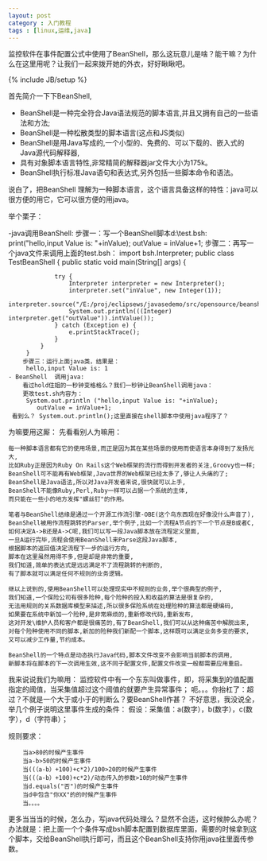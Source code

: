 ```yaml
---
layout: post
category : 入门教程 
tags : [linux,运维,java]
---
```


监控软件在事件配置公式中使用了BeanShell，那么这玩意儿是啥？能干嘛？为什么在这里用呢？让我们一起来拨开她的外衣，好好瞅瞅吧。
<!--break-->

{% include JB/setup %}

首先简介一下下BeanShell,
     
- BeanShell是一种完全符合Java语法规范的脚本语言,并且又拥有自己的一些语法和方法;
- BeanShell是一种松散类型的脚本语言(这点和JS类似)
- BeanShell是用Java写成的,一个小型的、免费的、可以下载的、嵌入式的Java源代码解释器,
- 具有对象脚本语言特性,非常精简的解释器jar文件大小为175k。
- BeanShell执行标准Java语句和表达式,另外包括一些脚本命令和语法。

说白了，把BeanShell 理解为一种脚本语言，这个语言具备这样的特性：java可以很方便的用它，它可以很方便的用java。

举个栗子：

   -java调用BeanShell:
        步骤一：写一个BeanShell脚本d:\test.bsh:
                 print("hello,input Value is: "+inValue);
         outValue = inValue+1;
        步骤二：再写一个java文件来调用上面的test.bsh：
        import bsh.Interpreter;
        public class TestBeanShell {
             public static void main(String[] args) {
                
                 try {
                     Interpreter interpreter = new Interpreter();
                     interpreter.set("inValue", new Integer(1));
                     interpreter.source("/E:/proj/eclipsews/javasedemo/src/opensource/beanshell/test.bsh");
                     System.out.println(((Integer) interpreter.get("outValue")).intValue());
                 } catch (Exception e) {
                     e.printStackTrace();
                 } 
             }
         }
        步骤三：运行上面java类，结果是：
         hello,input Value is: 1
    - BeanShell  调用java:
        看过hold住姐的一秒钟变格格么？我们一秒钟让BeanShell调用java：
        更改test.sh内容为：
         System.out.println ("hello,input Value is: "+inValue); 
            outValue = inValue+1;
     看到么？ System.out.println();这里直接在shell脚本中使用java程序了？


为嘛要用这厮：
    先看看别人为嘛用：
    
    每一种脚本语言都有它的使用场景,而正是因为其在某些场景的使用而使语言本身得到了发扬光大,
    比如Ruby正是因为Ruby On Rails这个Web框架的流行而得到开发者的关注,Groovy也一样;
    BeanShell可不能再有Web框架,Java世界的Web框架已经太多了,够让人头痛的了;
    BeanShell是Java语法,所以对Java开发者来说,很快就可以上手,
    BeanShell不能像Ruby,Perl,Ruby一样可以占据一个系统的主体,
    而只能在一些小的地方发挥"螺丝钉"的作用。
    
    笔者与BeanShell结缘是通过一个开源工作流引擎-OBE(这个鸟东西现在好像没什么声音了),
    BeanShell被用作流程跳转的Parser,举个例子,比如一个流程A节点的下一个节点是B或者C,
    如何决定A->B还是A->C呢,我们可以写一段Java脚本放在流程定义里面,
    一旦A运行完毕,流程会使用BeanShell来Parse这段Java脚本,
    根据脚本的返回值决定流程下一步的运行方向,
    脚本在这里虽然用得不多,但是却是非常的重要,
    我们知道,简单的表达式是远远满足不了流程跳转的判断的,
    有了脚本就可以满足任何不规则的业务逻辑。
    
    继以上说到的,使用BeanShell可以处理现实中不规则的业务,举个很典型的例子,
    我们知道,一个保险公司有很多险种,每个险种的投入和收益的算法是很复杂的,
    无法用规则的关系数据库模型来描述,所以很多保险系统在处理险种的算法都是硬编码,
    如果要在系统中新加一个险种,是非常麻烦的,重新修改代码,重新发布,
    这对开发\维护人员和客户都是很痛苦的,有了BeanShell,我们可以从这种痛苦中解脱出来,
    对每个险种使用不同的脚本,新加的险种我们新配一个脚本,这样既可以满足业务多变的要求,
    又可以减少工作量,节约成本。
    
    BeanShell的一个特点是动态执行Java代码,脚本文件改变不会影响当前脚本的调用,
    新脚本将在脚本的下一次调用生效,这不同于配置文件,配置文件改变一般都需要应用重启。

我来说说我们为嘛用：
监控软件中有一个东东叫做事件，即，将采集到的值配置指定的阈值，当采集值超过这个阈值的就要产生异常事件；
呃。。。你抬杠了：超过？不就是一个大于或小于的判断么？要BeanShell作甚？
 不好意思，我没说全，举几个例子说明这里事件生成的条件：
 假设：采集值：a(数字），b(数字），c(数字），d（字符串）；
    
 规则要求：
    
        当a>80的时候产生事件
        当a-b>50的时候产生事件
        当((（a-b）+100)+c*2)/100>20的时候产生事件
        当((（a-b）+100)+c*2)/动态传入的参数>10的时候产生事件
        当d.equals("否")的时候产生事件
        当d中包含"你XX"的的时候产生事件
        当。。。。
更多当当当的时候，怎么办，写java代码处理么？显然不合适，这时候肿么办呢？
办法就是：把上面一个个条件写成bsh脚本配置到数据库里面，需要的时候拿到这个脚本，交给BeanShell执行即可，而且这个BeanShell支持你用java往里面传参数。



